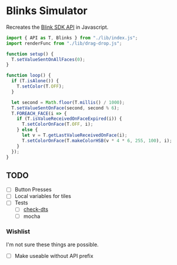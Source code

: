 # Blinks Simulator

Recreates the [Blink SDK API](https://move38.github.io/Blinks-SDK-Docs-EN/) in Javascript.

```javascript
import { API as T, Blinks } from "./lib/index.js";
import renderFunc from "./lib/drag-drop.js";

function setup() {
  T.setValueSentOnAllFaces(0);
}

function loop() {
  if (T.isAlone()) {
    T.setColor(T.OFF);
  }

  let second = Math.floor(T.millis() / 1000);
  T.setValueSentOnFace(second, second % 6);
  T.FOREACH_FACE(i => {
    if (T.isValueReceivedOnFaceExpired(i)) {
      T.setColorOnFace(T.OFF, i);
    } else {
      let v = T.getLastValueReceivedOnFace(i);
      T.setColorOnFace(T.makeColorHSB(v * 4 * 6, 255, 100), i);
    }
  });
}
```

## TODO
- [ ] Button Presses
- [ ] Local variables for tiles
- [ ] Tests
  - [ ] [check-dts](https://github.com/ai/check-dts)
  - [ ] mocha

### Wishlist

I'm not sure these things are possible.

- [ ] Make useable without API prefix

